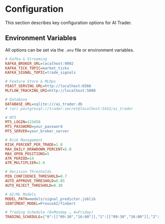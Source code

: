 # Configuration

This section describes key configuration options for AI Trader.

## Environment Variables
All options can be set via the `.env` file or environment variables.

```ini
# Kafka & Streaming
KAFKA_BROKER_URL=localhost:9092
KAFKA_TICK_TOPIC=market_ticks
KAFKA_SIGNAL_TOPIC=trade_signals

# Feature Store & MLOps
FEAST_SERVING_URL=http://localhost:6566
MLFLOW_TRACKING_URI=http://localhost:5000

# Database
DATABASE_URL=sqlite:///ai_trader.db
# (or) postgresql://trader:secret@localhost:5432/ai_trader

# MT5
MT5_LOGIN=123456
MT5_PASSWORD=your_password
MT5_SERVER=your_broker_server

# Risk Management
RISK_PERCENT_PER_TRADE=1.0
MAX_DAILY_DRAWDOWN_PERCENT=5.0
MAX_OPEN_POSITIONS=5
ATR_PERIOD=14
ATR_MULTIPLIER=2.0

# Decision Thresholds
MIN_CONFIDENCE_THRESHOLD=0.7
AUTO_APPROVE_THRESHOLD=0.85
AUTO_REJECT_THRESHOLD=0.30

# AI/ML Models
MODEL_PATH=models/signal_predictor.joblib
SENTIMENT_MODEL=ProsusAI/finbert

# Trading Schedule (0=Monday … 4=Friday)
TRADING_SCHEDULE={"0":[["09:30","16:00"]],"1":[["09:30","16:00"]],"2":[["09:30","16:00"]],"3":[["09:30","16:00"]],"4":[["09:30","16:00"]]}
```
